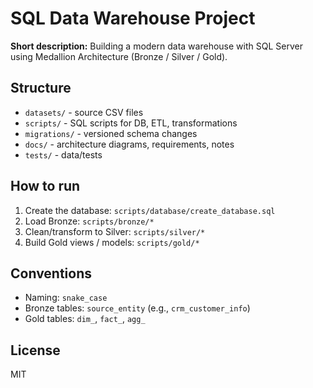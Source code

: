 # SQL Data Warehouse Project

**Short description:** Building a modern data warehouse with SQL Server using Medallion Architecture (Bronze / Silver / Gold).

## Structure
- `datasets/` - source CSV files
- `scripts/` - SQL scripts for DB, ETL, transformations
- `migrations/` - versioned schema changes
- `docs/` - architecture diagrams, requirements, notes
- `tests/` - data/tests

## How to run
1. Create the database: `scripts/database/create_database.sql`
2. Load Bronze: `scripts/bronze/*`
3. Clean/transform to Silver: `scripts/silver/*`
4. Build Gold views / models: `scripts/gold/*`

## Conventions
- Naming: `snake_case`
- Bronze tables: `source_entity` (e.g., `crm_customer_info`)
- Gold tables: `dim_`, `fact_`, `agg_`

## License
MIT
